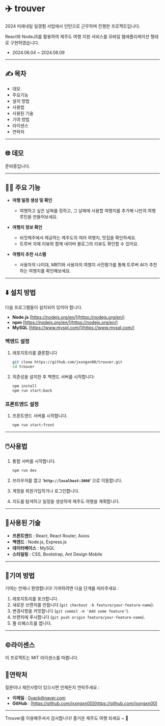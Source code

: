 # ✈️ trouver

2024 미래내일 일경험 사업에서 인턴으로 근무하며 진행한 프로젝트입니다.

React와 NodeJS를 활용하여 제주도 여행 지원 서비스를 모바일 웹애플리케이션 형태로 구현하였습니다.

- 2024.06.04 ~ 2024.08.09

---

## ✍️ 목차

- 데모
- 주요기능
- 설치 방법
- 사용법
- 사용된 기술
- 기여 방법
- 라이센스
- 연락처

---

## 🌐 데모

준비중입니다.

---

## 💁‍♀️ 주요 기능

- **여행 일정 생성 및 확인**
    - 여행하고 싶은 날짜를 정하고, 그 날짜에 사용할 여행지를 추가해 나만의 여행 루틴을 만들어보세요.

- **여행지 정보 확인**
    - 비짓제주에서 제공하는 제주도의 여러 여행지, 맛집을 확인하세요.
    - 트루버 자체 리뷰와 함께 네이버 블로그의 리뷰도 확인할 수 있어요.

- **여행지 추천 시스템**
    - 사용자의 나이대, MBTI와 사용자의 여행지 사전평가를 통해 트루버 AI가 추천하는 여행지를 확인해보세요.

---

## ⬇️ 설치 방법

다음 프로그램들이 설치되어 있어야 합니다.

- **Node.js** [https://nodejs.org/en/](https://nodejs.org/en/)
- **npm** [https://nodejs.org/en/](https://nodejs.org/en/)
- **MySQL** [https://www.mysql.com/](https://www.mysql.com/)

### 백엔드 설정

1. 레포지토리를 클론합니다
    
    ```bash
    git clone https://github.com/jxxngxn00/trouver.git
    cd trouver
    ```
    
2. 의존성을 설치한 후 백엔드 서버를 시작합니다:
    
    ```bash
    npm install
    npm run start:back
    ```
    

### 프론트엔드 설정

1. 프론트엔드 서버를 시작합니다.
    
    ```bash
    npm run start:front
    ```
    
---

## 🖱️사용법

1. 통합 서버를 시작합니다.
    
    ```bash
    npm run dev
    ```
    
2. 브라우저를 열고 ‘**`http://localhost:3000`**’ 으로 이동합니다.
3. 계정을 회원가입하거나 로그인합니다.
4. 지도를 탐색하고 일정을 생성하여 제주도 여행을 계획합니다.

---

## 💾사용된 기술

- **프론트엔드** : React, React Router, Axios
- **백엔드** : Node.js, Express.js
- **데이터베이스** : MySQL
- **스타일링** : CSS, Bootstrap, Ant Design Mobile

---

## 💁기여 방법

기여는 언제나 환영합니다! 기여하려면 다음 단계를 따라주세요 :

1. 레포지토리를 포크합니다.
2. 새로운 브랜치를 만듭니다 (`git checkout -b feature/your-feature-name`).
3. 변경사항을 커밋합니다 (`git commit -m 'Add some feature'`).
4. 브랜치에 푸시합니다 (`git push origin feature/your-feature-name`).
5. 풀 리퀘스트를 엽니다.

---

## ©️라이센스

이 프로젝트는 MIT 라이센스를 따릅니다.



## 🤙연락처

질문이나 제안사항이 있으시면 언제든지 연락주세요 :

- **이메일** : 0vack@naver.com
- **GitHub** : [https://github.com/jxxngxn00](https://github.com/jxxngxn00)

---

Trouver를 이용해주셔서 감사합니다! 즐거운 제주도 여행 되세요 ~ 🍊
